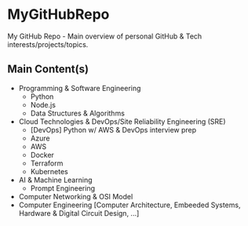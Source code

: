 # MyGitHubRepo
My GitHub Repo - Main overview of personal GitHub &amp; Tech interests/projects/topics. 

## Main Content(s)
- Programming & Software Engineering
  - Python
  - Node.js
  - Data Structures & Algorithms
- Cloud Technologies & DevOps/Site Reliability Engineering (SRE)
  - [DevOps] Python w/ AWS & DevOps interview prep
  - Azure
  - AWS
  - Docker
  - Terraform
  - Kubernetes 
- AI & Machine Learning
  - Prompt Engineering
- Computer Networking & OSI Model
- Computer Engineering [Computer Architecture, Embeeded Systems, Hardware & Digital Circuit Design, ...]
